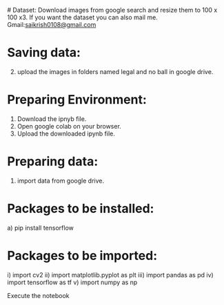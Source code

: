 #﻿ Dataset:
Download images from google search and resize them to 100 x 100 x3.
If you want the dataset you can also mail me.
Gmail:saikrish0108@gmail.com

# Saving data:
 2) upload the images in folders named legal and no ball in google drive.

# Preparing Environment: 
 1) Download the ipnyb file.
 2) Open google colab on your browser.
 3) Upload the downloaded ipynb file. 

# Preparing data:
 1) import data from google drive.

# Packages to be installed:
 a) pip install tensorflow

# Packages to be imported:
 i) import cv2
 ii) import matplotlib.pyplot as plt
 iii) import pandas as pd
 iv) import tensorflow as tf
 v) import numpy as np

Execute the notebook

